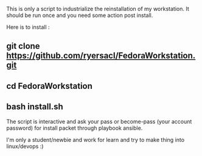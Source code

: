 This is only a script to industrialize the reinstallation of my workstation.
It should be run once and you need some action post install.

Here is to install :

## git clone https://github.com/ryersacl/FedoraWorkstation.git
## cd FedoraWorkstation
## bash install.sh

The script is interactive and ask your pass or become-pass (your account password) for install packet through playbook ansible.

I'm only a student/newbie and work for learn and try to make thing into linux/devops :)
